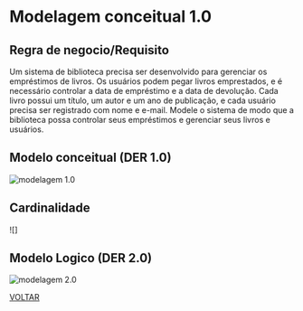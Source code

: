 # Modelagem conceitual 1.0

## Regra de negocio/Requisito

Um sistema de biblioteca precisa ser desenvolvido para gerenciar os empréstimos de livros. Os usuários podem pegar livros emprestados, e é necessário controlar a data de empréstimo e a data de devolução. Cada livro possui um título, um autor e um ano de publicação, e cada usuário precisa ser registrado com nome e e-mail. Modele o sistema de modo que a biblioteca possa controlar seus empréstimos e gerenciar seus livros e usuários.

## Modelo conceitual (DER 1.0)

![modelagem 1.0](./conceitual/atividade.png)

## Cardinalidade

![]

## Modelo Logico (DER 2.0)

![modelagem 2.0](./logico/atividade.png)

[VOLTAR](../README.md)

